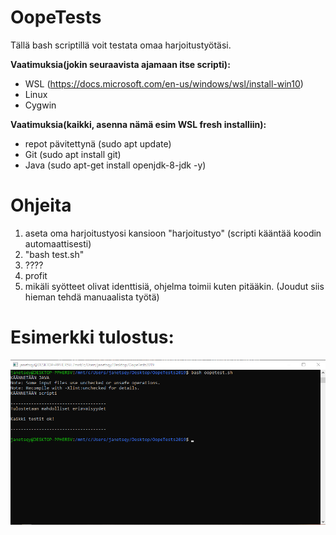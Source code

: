 # OopeTests
Tällä bash scriptillä voit testata omaa harjoitustyötäsi.

**Vaatimuksia(jokin seuraavista ajamaan itse scripti):**
* WSL (https://docs.microsoft.com/en-us/windows/wsl/install-win10)
* Linux
* Cygwin

**Vaatimuksia(kaikki, asenna nämä esim WSL fresh installiin):**
* repot pävitettynä (sudo apt update)
* Git (sudo apt install git)
* Java (sudo apt-get install openjdk-8-jdk -y)
# Ohjeita
1. aseta oma harjoitustyosi kansioon "harjoitustyo" (scripti kääntää koodin automaattisesti)
2. "bash test.sh"
3. ????
4. profit 
5. mikäli syötteet olivat identtisiä, ohjelma toimii kuten pitääkin.
 (Joudut siis hieman tehdä manuaalista työtä)

# Esimerkki tulostus: 
![](image.png)
